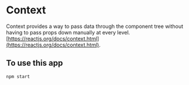 # Context

Context provides a way to pass data through the component tree without having to pass props down manually at every level. [https://reactjs.org/docs/context.html](https://reactjs.org/docs/context.html).

## To use this app

```sh
npm start 
```
